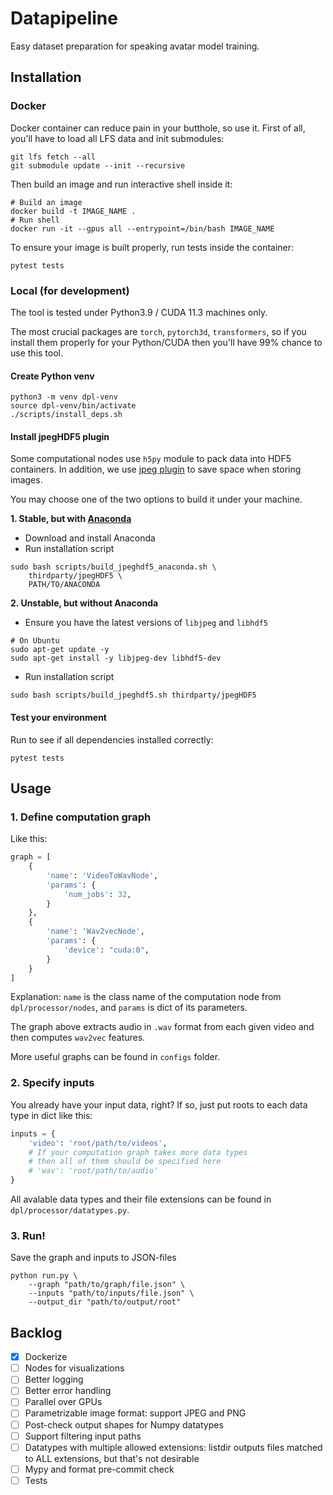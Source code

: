 # Datapipeline
Easy dataset preparation for speaking avatar model training.

## Installation
### Docker
Docker container can reduce pain in your butthole, so use it.
First of all, you'll have to load all LFS data and init submodules:
```shell
git lfs fetch --all
git submodule update --init --recursive
```

Then build an image and run interactive shell inside it:
```shell
# Build an image
docker build -t IMAGE_NAME .
# Run shell
docker run -it --gpus all --entrypoint=/bin/bash IMAGE_NAME 
```

To ensure your image is built properly, run tests inside the container:
```shell
pytest tests
```

### Local (for development)
The tool is tested under Python3.9 / CUDA 11.3 machines only.

The most crucial packages are `torch`, `pytorch3d`, `transformers`,
so if you install them properly for your Python/CUDA
then you'll have 99% chance to use this tool.

#### Create Python venv
```shell
python3 -m venv dpl-venv
source dpl-venv/bin/activate
./scripts/install_deps.sh
```

#### Install jpegHDF5 plugin
Some computational nodes use `h5py` module to pack data into HDF5 containers.
In addition, we use [jpeg plugin](https://github.com/CARS-UChicago/jpegHDF5)
to save space when storing images.

You may choose one of the two options to build it under your machine.

**1. Stable, but with [Anaconda](https://docs.anaconda.com/)**
* Download and install Anaconda
* Run installation script
```shell
sudo bash scripts/build_jpeghdf5_anaconda.sh \
    thirdparty/jpegHDF5 \
    PATH/TO/ANACONDA
```

**2. Unstable, but without Anaconda**
* Ensure you have the latest versions of `libjpeg` and `libhdf5`
```shell
# On Ubuntu
sudo apt-get update -y
sudo apt-get install -y libjpeg-dev libhdf5-dev
```
* Run installation script
```shell
sudo bash scripts/build_jpeghdf5.sh thirdparty/jpegHDF5
```

#### Test your environment
Run to see if all dependencies installed correctly:
```shell
pytest tests
```


## Usage
### 1. Define computation graph
Like this:

```python
graph = [
    {
        'name': 'VideoToWavNode',
        'params': {
            'num_jobs': 32,
        }
    },
    {
        'name': 'Wav2vecNode',
        'params': {
            'device': "cuda:0",
        }
    }
]
```

Explanation: `name` is the class name of the computation node from `dpl/processor/nodes`,
and `params` is dict of its parameters. 

The graph above extracts audio in `.wav` format from each given video
and then computes `wav2vec` features.

More useful graphs can be found in `configs` folder.

### 2. Specify inputs
You already have your input data, right?
If so, just put roots to each data type in dict like this:

```python
inputs = {
    'video': 'root/path/to/videos',
    # If your computation graph takes more data types
    # then all of them should be specified here
    # 'wav': 'root/path/to/audio'
}
```

All avalable data types and their file extensions
can be found in `dpl/processor/datatypes.py`.

### 3. Run!
Save the graph and inputs to JSON-files 

```shell
python run.py \
    --graph "path/to/graph/file.json" \
    --inputs "path/to/inputs/file.json" \
    --output_dir "path/to/output/root"
```

## Backlog
* [x] Dockerize
* [ ] Nodes for visualizations
* [ ] Better logging
* [ ] Better error handling
* [ ] Parallel over GPUs
* [ ] Parametrizable image format: support JPEG and PNG
* [ ] Post-check output shapes for Numpy datatypes
* [ ] Support filtering input paths
* [ ] Datatypes with multiple allowed extensions: listdir outputs files matched to ALL extensions, but that's not desirable
* [ ] Mypy and format pre-commit check
* [ ] Tests
